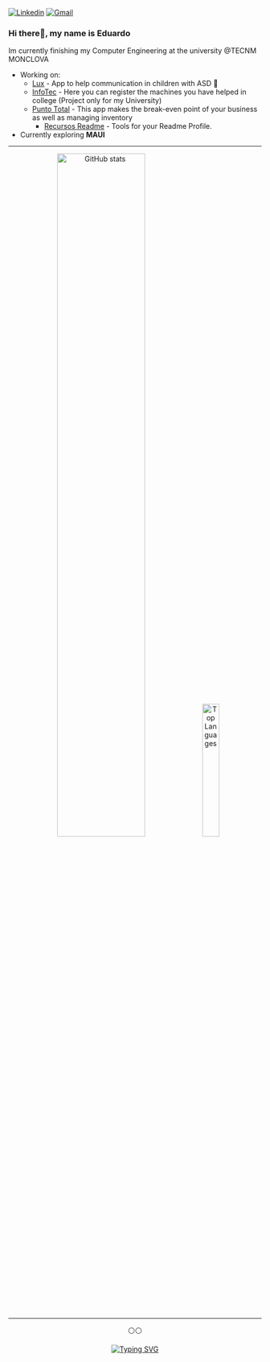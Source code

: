 [![Linkedin](https://img.shields.io/badge/-LinkedIn-blue?style=flat&logo=Linkedin&logoColor=white)](https://www.linkedin.com/in/eduardo-villalobos-089b76244/)
[![Gmail](https://img.shields.io/badge/-Gmail-c14438?style=flat&logo=Gmail&logoColor=white)](mailto:eduardoalejandro.v.mtz@gmail.com)

### Hi there👋, my name is Eduardo 
Im currently finishing my Computer Engineering at the university @TECNM MONCLOVA 
* Working on:   
  * [Lux](https://github.com/eduardomv2/Lux) - App to help communication in children with ASD 🌟
  * [InfoTec](https://github.com/eduardomv2/Infotec) - Here you can register the machines you have helped in college (Project only for my University) 
  * [Punto Total](https://github.com/eduardomv2/Punto-Total) - This app makes the break-even point of your business as well as managing inventory
    * [Recursos Readme](https://github.com/eduardomv2/eduardomv2/blob/main/Recursos.md) - Tools for your Readme Profile. 
* Currently exploring **MAUI** 

--------------------------

<div align="center">
  <img src="https://github-readme-stats-6y3q.vercel.app/api?username=eduardomv2&rank_icon=github&show_icons=true&theme=ligth" alt="GitHub stats" style="width: 59%">
  <img src="https://github-readme-stats-6y3q.vercel.app/api/top-langs/?username=eduardomv2&hide=javascript,html&theme=ligth" alt="Top Languages" style="width: 26%">  
<div/>
 
------------
⚪⚪

[![Typing SVG](https://readme-typing-svg.demolab.com?font=Fira+Code&pause=1000&color=2CF77E&random=false&width=435&lines=Readme+Stats+that+no+one+reads;Still+learning+the+.Net+environment;What+else+should+I+say%3F)](https://git.io/typing-svg)




<!--
🟢Concursos y Experiencias:

<!--

🌟 Readme stats:
[![GitHub Streak](https://streak-stats.demolab.com?user=eduardomv2)](https://git.io/streak-stats)
[![Typing SVG](https://readme-typing-svg.demolab.com?font=Fira+Code&pause=1000&color=2CF77E&center=true&random=false&width=435&lines=Readme+Stats+that+no+one+reads;Still+learning+.Net+Enviroment+;oh!+you+still+here)](https://git.io/typing-svg)

[![Typing SVG](https://readme-typing-svg.demolab.com?font=Fira+Code&duration=3690&pause=500&color=19C84F&background=FF191900&vCenter=true&random=false&width=450&height=25&lines=still+learning+.NET+environment+%5E%5E;should+I+say+something+interesting%3F)](https://git.io/typing-svg)

ANOTTHER README STATS
[![GitHub Streak](https://streak-stats.demolab.com?user=eduardomv2)](https://git.io/streak-stats)

REPO EXAMPLE
[![Readme Card](https://github-readme-stats-rho-one-71.vercel.app/api/pin/?username=eduardomv2&repo=github-readme-stats)](https://github.com/eduardomv2/eduardomv2)
<!--
THEMES:
theme=dark#gh-dark-mode-only
dark
ligth

stats size:
style="width: 25%;"
style="width: 57%;"
------------

VERCEL:
github-readme-stats-rho-one-71.vercel.app/api?username=eduardomv2


// I am Eduardo Villalobos and I am currently finishing my Computer Engineering at the university!  

<img align="right" alt="img" src="https://github.com/eduardomv2/eduardomv2/assets/87501782/01e5bee7-1670-4a61-ae3e-641123ce962b" width="60%" height="auto" />

#### 🔭 Things I am currently working on: 
- Punto Total with C#
- Mobile Aplication with Dart 
- Personal Blog 

<!--
![Img](https://github.com/eduardomv2/eduardomv2/assets/87501782/01e5bee7-1670-4a61-ae3e-641123ce962b)

<!--
**eduardomv2/eduardomv2** is a ✨ _special_ ✨ repository because its `README.md` (this file) appears on your GitHub profile.

-->
